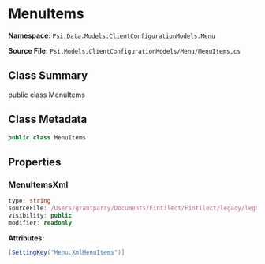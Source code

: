 # MenuItems

**Namespace:** `Psi.Data.Models.ClientConfigurationModels.Menu`

**Source File:** `Psi.Models.ClientConfigurationModels/Menu/MenuItems.cs`

## Class Summary

public class MenuItems

## Class Metadata

```typescript
public class MenuItems
```

## Properties

### MenuItemsXml

```typescript
type: string
sourceFile: /Users/grantparry/Documents/Fintilect/Fintilect/legacy/legacy-apis/Psi.Models.ClientConfigurationModels/Menu/MenuItems.cs
visibility: public
modifier: readonly
```

**Attributes:**
```csharp
[SettingKey("Menu.XmlMenuItems")]
```
